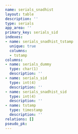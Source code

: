 ```yaml
---
name: serials_snadhist
layout: table
description: ''
type: serials
app_area: ''
primary_key: serials_sid
indexes:
- name: serials_snadhist_tstamp
  unique: true
  columns:
  - tstamp
columns:
- name: serials_dummy
  type: char(1)
  description: ''
- name: serials_sid
  type: int(4)
  description: ''
- name: serials_snadhist_sid
  type: int(4)
  description: ''
- name: tstamp
  type: timestamp
  description: ''
relations: []
pseudo_pk: 
---
```


